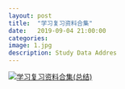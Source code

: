 ```yaml
---
layout: post
title:  "学习复习资料合集"
date:   2019-09-04 21:00:00
categories: 
image: 1.jpg
description: Study Data Addres
---
```

<a href="https://chessjava.gitee.io/studydata" target="_blank"><img src="https://github.com/ChessJava/blog/blob/master/assets/images/1.jpg?raw=true" title="学习复习资料合集(总结)"></a>


